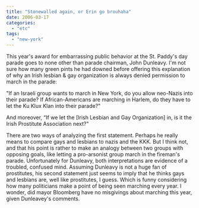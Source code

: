 ```yaml
---
title: "Stonewalled again, or Erin go brouhaha"
date: 2006-03-17
categories: 
  - "etc"
tags: 
  - "new-york"
---
```


This year's award for embarrassing public behavior at the St. Paddy's day parade goes to none other than parade chairman, John Dunleavy. I'm not sure how many green pints he had downed before offering this explanation of why an Irish lesbian & gay organization is always denied permission to march in the parade:

"If an Israeli group wants to march in New York, do you allow neo-Nazis into their parade? If African-Americans are marching in Harlem, do they have to let the Ku Klux Klan into their parade?"

And moreover, “If we let the \[Irish Lesbian and Gay Organization\] in, is it the Irish Prostitute Association next?"

There are two ways of analyzing the first statement. Perhaps he really means to compare gays and lesbians to nazis and the KKK. But I think not, and that his point is rather to make an analogy between two groups with opposing goals, like letting a pro-arsonist group march in the fireman's parade. Unfortunately for Dunleavy, both interpretations are evidence of a troubled, confused mind. Assuming Dunleavy is not a huge fan of prostitutes, his second statement just seems to imply that he thinks gays and lesbians are, well like prostitutes, I guess. Which is funny considering how many politicians make a point of being seen marching every year. I wonder, did mayor Bloomberg have no misgivings about marching this year, given Dunleavey's comments.

